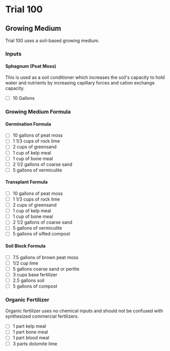 # Trial 100

## Growing Medium
Trial 100 uses a soil-based growing medium. 

### Inputs

#### Sphagnum (Peat Moss)
This is used as a soil conditioner which increases the soil's capacity to hold water and nutrients by increasing capillary forces and cation exchange capacity.

- [ ] 10 Gallons 


### Growing Medium Formula

#### Germination Formula

- [ ] 10 gallons of peat moss
- [ ] 1 1/3 cups of rock lime
- [ ] 2 cups of greensand
- [ ] 1 cup of kelp meal
- [ ] 1 cup of bone meal
- [ ] 2 1/2 gallons of coarse sand
- [ ] 5 gallons of vermiculite

#### Transplant Formula

- [ ] 10 gallons of peat moss
- [ ] 1 1/3 cups of rock lime
- [ ] 2 cups of greensand
- [ ] 1 cup of kelp meal
- [ ] 1 cup of bone meal
- [ ] 2 1/2 gallons of coarse sand
- [ ] 5 gallons of vermiculite
- [ ] 5 gallons of sifted compost

#### Soil Block Formula

- [ ] 7.5 gallons of brown peat moss
- [ ] 1/2 cup lime
- [ ] 5 gallons coarse sand or perlite
- [ ] 3 cups base fertilizer
- [ ] 2.5 gallons soil
- [ ] 5 gallons of compost

### Organic Fertilizer

Organic fertilizer uses no chemical inputs and should not be confused with synthesized commercial fertilizers.

- [ ] 1 part kelp meal
- [ ] 1 part bone meal
- [ ] 1 part blood meal
- [ ] 3 parts dolomite lime
